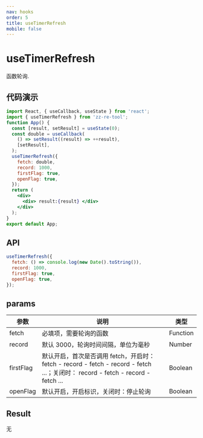 ```yaml
---
nav: hooks
order: 5
title: useTimerRefresh
mobile: false
---
```


# useTimerRefresh

函数轮询.

## 代码演示

```jsx
import React, { useCallback, useState } from 'react';
import { useTimerRefresh } from 'zz-re-tool';
function App() {
  const [result, setResult] = useState(0);
  const double = useCallback(
    () => setResult((result) => ++result),
    [setResult],
  );
  useTimerRefresh({
    fetch: double,
    record: 1000,
    firstFlag: true,
    openFlag: true,
  });
  return (
    <div>
      <div> result:{result} </div>
    </div>
  );
}
export default App;
```

## API

```jsx | pure
useTimerRefresh({
  fetch: () => console.log(new Date().toString()),
  record: 1000,
  firstFlag: true,
  openFlag: true,
});
```

## params

| 参数      | 说明                                                                                                                             | 类型     |
| --------- | -------------------------------------------------------------------------------------------------------------------------------- | -------- |
| fetch     | 必填项，需要轮询的函数                                                                                                           | Function |
| record    | 默认 3000，轮询时间间隔，单位为毫秒                                                                                              | Number   |
| firstFlag | 默认开启，首次是否调用 fetch，开启时： fetch - record - fetch - record - fetch ...；关闭时： record - fetch - record - fetch ... | Boolean  |
| openFlag  | 默认开启，开启标识，关闭时：停止轮询                                                                                             | Boolean  |

## Result

无
